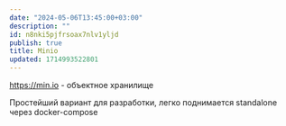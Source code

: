 ```yaml
---
date: "2024-05-06T13:45:00+03:00"
description: ""
id: n8nki5pjfrsoax7nlv1yljd
publish: true
title: Minio
updated: 1714993522801
---
```


<https://min.io> - объектное хранилище

Простейший вариант для разработки, легко поднимается standalone через docker-compose

